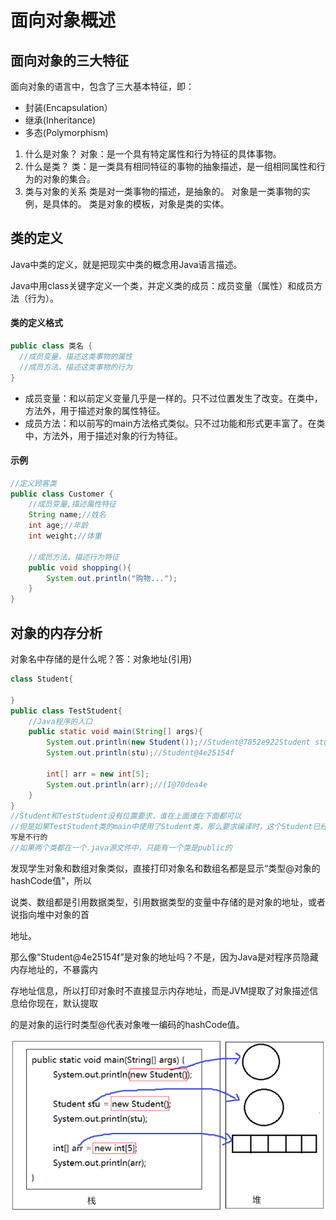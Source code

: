 # 面向对象概述

## 面向对象的三大特征

面向对象的语言中，包含了三大基本特征，即：

-   封装(Encapsulation）
-   继承(Inheritance)
-   多态(Polymorphism)

1.  什么是对象？
    对象：是一个具有特定属性和行为特征的具体事物。
2.  什么是类？
    类：是一类具有相同特征的事物的抽象描述，是一组相同属性和行为的对象的集合。
3.  类与对象的关系
    类是对一类事物的描述，是抽象的。
    对象是一类事物的实例，是具体的。
    类是对象的模板，对象是类的实体。



## 类的定义  

Java中类的定义，就是把现实中类的概念用Java语言描述。

Java中用class关键字定义一个类，并定义类的成员：成员变量（属性）和成员方法（行为）。

#### 类的定义格式

```java
public class 类名 {
  //成员变量，描述这类事物的属性
  //成员方法，描述这类事物的行为
}
```

-   成员变量：和以前定义变量几乎是一样的。只不过位置发生了改变。在类中，方法外，用于描述对象的属性特征。
-   成员方法：和以前写的main方法格式类似。只不过功能和形式更丰富了。在类中，方法外，用于描述对象的行为特征。

#### 示例

```java
//定义顾客类
public class Customer {
    //成员变量,描述属性特征
    String name;//姓名
    int age;//年龄
    int weight;//体重
    
    //成员方法，描述行为特征
    public void shopping(){
        System.out.println("购物...");
    }
}
```



## 对象的内存分析

对象名中存储的是什么呢？答：对象地址(引用)

```java
class Student{
    
}
public class TestStudent{
    //Java程序的入口
    public static void main(String[] args){
        System.out.println(new Student());//Student@7852e922Student stu = new Student();
        System.out.println(stu);//Student@4e25154f
        
        int[] arr = new int[5];
        System.out.println(arr);//[I@70dea4e
    }
}
//Student和TestStudent没有位置要求，谁在上面谁在下面都可以
//但是如果TestStudent类的main中使用了Student类，那么要求编译时，这个Student已经写好了，不
写是不行的
//如果两个类都在一个.java源文件中，只能有一个类是public的
```

发现学生对象和数组对象类似，直接打印对象名和数组名都是显示“类型@对象的hashCode值"，所以

说类、数组都是引用数据类型，引用数据类型的变量中存储的是对象的地址，或者说指向堆中对象的首

地址。

那么像“Student@4e25154f”是对象的地址吗？不是，因为Java是对程序员隐藏内存地址的，不暴露内

存地址信息，所以打印对象时不直接显示内存地址，而是JVM提取了对象描述信息给你现在，默认提取

的是对象的运行时类型@代表对象唯一编码的hashCode值。

![image.png](_images/1599107226348-3ed82e5e-9b87-41de-99c3-dc628fc39d15.png)